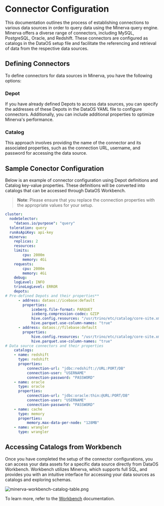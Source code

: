 # Connector Configuration

This documentation outlines the process of establishing connections to various data sources in order to query data using the Minerva query engine. Minerva offers a diverse range of connectors, including MySQL, PostgreSQL, Oracle, and Redshift. These connectors are configured as catalogs in the DataOS setup file and facilitate the referencing and retrieval of data from the respective data sources.

## Defining Connectors

To define connectors for data sources in Minerva, you have the following options:

### **Depot**

If you have already defined Depots to access data sources, you can specify the addresses of these Depots in the DataOS YAML file to configure connectors. Additionally, you can include additional properties to optimize Minerva's performance.

### **Catalog** 
This approach involves providing the name of the connector and its associated properties, such as the connection URL, username, and password for accessing the data source.

## Sample Conector Configuration

Below is an example of connector configuration using Depot definitions and Catalog key-value properties. These definitions will be converted into catalogs that can be accessed through DataOS Workbench.

> **Note**: Please ensure that you replace the connection properties with the appropriate values for your setup.

```yaml
cluster:
  nodeSelector:
    "dataos.io/purpose": "query"
  toleration: query
  runAsApiKey: api-key
  minerva:
    replicas: 2
    resources:
    limits:
        cpu: 2000m
        memory: 4Gi
    requests:
        cpu: 2000m
        memory: 4Gi
    debug:
    logLevel: INFO
    trinoLogLevel: ERROR
    depots:                        
# Pre-defined Depots and their properties** 
      - address: dataos://icebase:default         
        properties:
            iceberg.file-format: PARQUET
            iceberg.compression-codec: GZIP
            hive.config.resources: "/usr/trino/etc/catalog/core-site.xml"
            hive.parquet.use-column-names: "true"
      - address: dataos://filebase:default
        properties:
            hive.config.resources: "/usr/trino/etc/catalog/core-site.xml"
            hive.parquet.use-column-names: "true"
# Data source connectors and their properties
    catalogs:                     
    - name: redshift
      type: redshift
      properties:
          connection-url: "jdbc:redshift://URL:PORT/DB"
          connection-user: "USERNAME"
          connection-password: "PASSWORD"
    - name: oracle
      type: oracle
      properties:
          connection-url: "jdbc:oracle:thin:@URL:PORT/DB"
          connection-user: "USERNAME"
          connection-password: "PASSWORD"
    - name: cache
      type: memory
      properties:
          memory.max-data-per-node: "128MB"
    - name: wrangler
      type: wrangler
```

## Accessing Catalogs from Workbench

Once you have completed the setup of the connector configurations, you can access your data assets for a specific data source directly from DataOS Workbench. Workbench utilizes Minerva, which supports full SQL, and provides you with an intuitive interface for accessing your data sources as catalogs and exploring schemas.

![minerva-workbench-catalog-table.png]()

To learn more, refer to the [Workbench](../../interfaces/workbench.md) documentation.